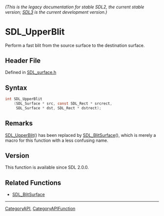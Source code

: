 ###### (This is the legacy documentation for stable SDL2, the current stable version; [SDL3](https://wiki.libsdl.org/SDL3/) is the current development version.)
# SDL_UpperBlit

Perform a fast blit from the source surface to the destination surface.

## Header File

Defined in [SDL_surface.h](https://github.com/libsdl-org/SDL/blob/SDL2/include/SDL_surface.h)

## Syntax

```c
int SDL_UpperBlit
    (SDL_Surface * src, const SDL_Rect * srcrect,
     SDL_Surface * dst, SDL_Rect * dstrect);

```

## Remarks

[SDL_UpperBlit](SDL_UpperBlit)() has been replaced by
[SDL_BlitSurface](SDL_BlitSurface)(), which is merely a macro for this
function with a less confusing name.

## Version

This function is available since SDL 2.0.0.

## Related Functions

* [SDL_BlitSurface](SDL_BlitSurface)

----
[CategoryAPI](CategoryAPI), [CategoryAPIFunction](CategoryAPIFunction)


